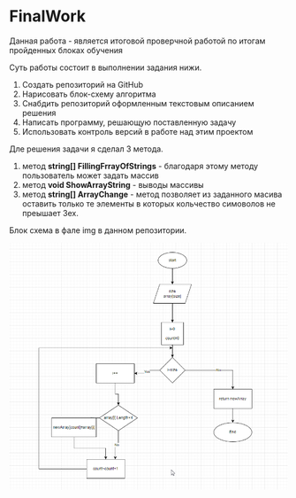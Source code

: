 # FinalWork

Данная работа - является итоговой проверчной работой по итогам пройденных блоках обучения


Суть работы состоит в выполнении задания нижи.

1. Создать репозиторий на GitHub
2. Нарисовать блок-схему алгоритма
3. Снабдить репозиторий оформленным текстовым описанием решения
4. Написать программу, решающую поставленную задачу
5. Использовать контроль версий в работе над этим проектом

Дле решения задачи я сделал 3 метода.
1. метод __string[] FillingFrrayOfStrings__ - благодаря этому методу пользователь может задать массив
2. метод __void ShowArrayString__ - выводы массивы
3. метод __string[] ArrayChange__ - метод позволяет из заданного масива оставить только те элементы в которых кольчество симоволов не преышает 3ех.


Блок схема в фале img в данном репозитории.

![БлокСХема](https://raw.githubusercontent.com/vanyusha82228/FinalWork/main/img/blockdiagram.png)
